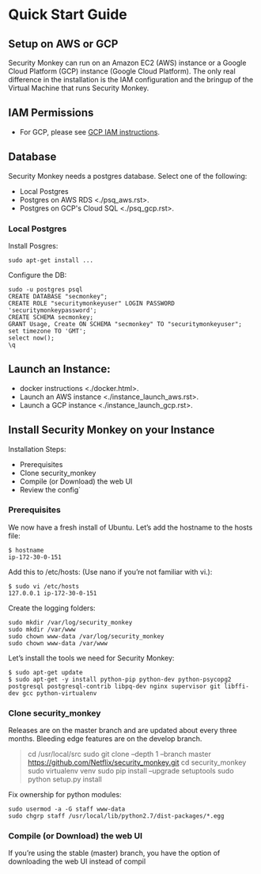 Quick Start Guide
=================

Setup on AWS or GCP
-------------------

Security Monkey can run on an Amazon EC2 (AWS) instance or a Google Cloud Platform (GCP) instance (Google Cloud Platform). The only real difference in the installation is the IAM configuration and the bringup of the Virtual Machine that runs Security Monkey.

IAM Permissions
---------------

-   For GCP, please see [GCP IAM instructions].

Database
--------

Security Monkey needs a postgres database. Select one of the following:

-   Local Postgres
-   Postgres on AWS RDS &lt;./psq\_aws.rst&gt;.
-   Postgres on GCP's Cloud SQL &lt;./psq\_gcp.rst&gt;.

### Local Postgres

Install Posgres:

    sudo apt-get install ...

Configure the DB:

    sudo -u postgres psql
    CREATE DATABASE "secmonkey";
    CREATE ROLE "securitymonkeyuser" LOGIN PASSWORD 'securitymonkeypassword';
    CREATE SCHEMA secmonkey;
    GRANT Usage, Create ON SCHEMA "secmonkey" TO "securitymonkeyuser";
    set timezone TO 'GMT';
    select now();
    \q

Launch an Instance:
-------------------

-   docker instructions &lt;./docker.html&gt;.
-   Launch an AWS instance &lt;./instance\_launch\_aws.rst&gt;.
-   Launch a GCP instance &lt;./instance\_launch\_gcp.rst&gt;.

Install Security Monkey on your Instance
----------------------------------------

Installation Steps:

-   Prerequisites
-   Clone security\_monkey
-   Compile (or Download) the web UI
-   Review the config\`

### Prerequisites

We now have a fresh install of Ubuntu. Let’s add the hostname to the hosts file:

    $ hostname
    ip-172-30-0-151

Add this to /etc/hosts: (Use nano if you’re not familiar with vi.):

    $ sudo vi /etc/hosts
    127.0.0.1 ip-172-30-0-151

Create the logging folders:

    sudo mkdir /var/log/security_monkey
    sudo mkdir /var/www
    sudo chown www-data /var/log/security_monkey
    sudo chown www-data /var/www

Let’s install the tools we need for Security Monkey:

    $ sudo apt-get update
    $ sudo apt-get -y install python-pip python-dev python-psycopg2 postgresql postgresql-contrib libpq-dev nginx supervisor git libffi-dev gcc python-virtualenv

### Clone security\_monkey

Releases are on the master branch and are updated about every three months. Bleeding edge features are on the develop branch.

> cd /usr/local/src sudo git clone –depth 1 –branch master <https://github.com/Netflix/security_monkey.git> cd security\_monkey sudo virtualenv venv sudo pip install –upgrade setuptools sudo python setup.py install

Fix ownership for python modules:

    sudo usermod -a -G staff www-data
    sudo chgrp staff /usr/local/lib/python2.7/dist-packages/*.egg

### Compile (or Download) the web UI

If you’re using the stable (master) branch, you have the option of downloading the web UI instead of compil

  [GCP IAM instructions]: iam_gcp.md